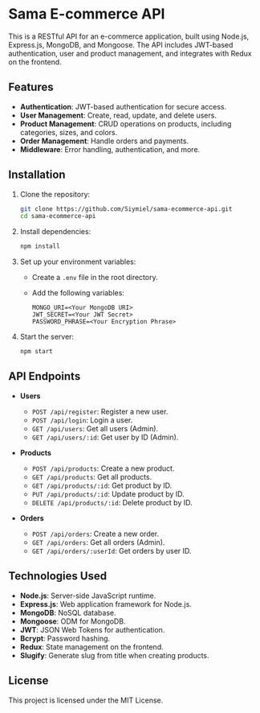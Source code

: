 # Sama E-commerce API

This is a RESTful API for an e-commerce application, built using Node.js, Express.js, MongoDB, and Mongoose. The API includes JWT-based authentication, user and product management, and integrates with Redux on the frontend.

## Features

- **Authentication**: JWT-based authentication for secure access.
- **User Management**: Create, read, update, and delete users.
- **Product Management**: CRUD operations on products, including categories, sizes, and colors.
- **Order Management**: Handle orders and payments.
- **Middleware**: Error handling, authentication, and more.

## Installation

1. Clone the repository:
    ```bash
    git clone https://github.com/Siymiel/sama-ecommerce-api.git
    cd sama-ecommerce-api
    ```

2. Install dependencies:
    ```bash
    npm install
    ```

3. Set up your environment variables:
    - Create a `.env` file in the root directory.
    - Add the following variables:

      ```plainText
      MONGO_URI=<Your MongoDB URI>
      JWT_SECRET=<Your JWT Secret>
      PASSWORD_PHRASE=<Your Encryption Phrase>
      ```

4. Start the server:
    ```bash
    npm start
    ```

## API Endpoints

- **Users**
  - `POST /api/register`: Register a new user.
  - `POST /api/login`: Login a user.
  - `GET /api/users`: Get all users (Admin).
  - `GET /api/users/:id`: Get user by ID (Admin).

- **Products**
  - `POST /api/products`: Create a new product.
  - `GET /api/products`: Get all products.
  - `GET /api/products/:id`: Get product by ID.
  - `PUT /api/products/:id`: Update product by ID.
  - `DELETE /api/products/:id`: Delete product by ID.

- **Orders**
  - `POST /api/orders`: Create a new order.
  - `GET /api/orders`: Get all orders (Admin).
  - `GET /api/orders/:userId`: Get orders by user ID.

## Technologies Used

- **Node.js**: Server-side JavaScript runtime.
- **Express.js**: Web application framework for Node.js.
- **MongoDB**: NoSQL database.
- **Mongoose**: ODM for MongoDB.
- **JWT**: JSON Web Tokens for authentication.
- **Bcrypt**: Password hashing.
- **Redux**: State management on the frontend.
- **Slugify**: Generate slug from title when creating products.

## License

This project is licensed under the MIT License.
